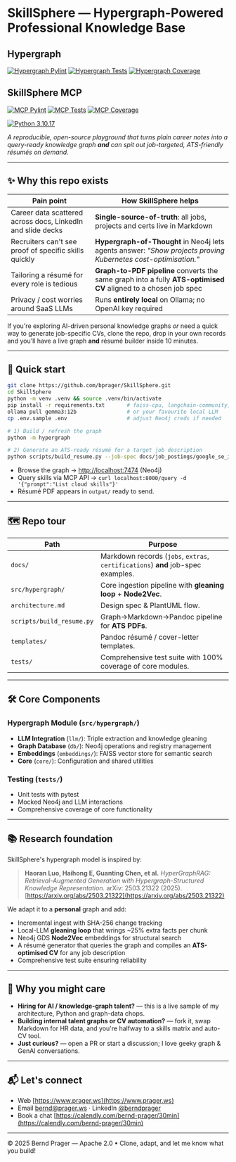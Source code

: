 # SkillSphere — Hypergraph-Powered Professional Knowledge Base

## Hypergraph

[![Hypergraph Pylint](https://github.com/bprager/SkillSphere/actions/workflows/tests.yml/badge.svg?job=test&matrix=project%3Ahypergraph%2Ccheck%3Apylint)](https://github.com/bprager/SkillSphere/actions/workflows/tests.yml?query=branch%3Amain+job%3Atest+matrix%3Aproject%3Ahypergraph%2Ccheck%3Apylint)
[![Hypergraph Tests](https://github.com/bprager/SkillSphere/actions/workflows/tests.yml/badge.svg?job=test&matrix=project%3Ahypergraph%2Ccheck%3Apytest)](https://github.com/bprager/SkillSphere/actions/workflows/tests.yml?query=branch%3Amain+job%3Atest+matrix%3Aproject%3Ahypergraph%2Ccheck%3Apytest)
[![Hypergraph Coverage](https://github.com/bprager/SkillSphere/actions/workflows/tests.yml/badge.svg?job=test&matrix=project%3Ahypergraph%2Ccheck%3Acoverage)](https://github.com/bprager/SkillSphere/actions/workflows/tests.yml?query=branch%3Amain+job%3Atest+matrix%3Aproject%3Ahypergraph%2Ccheck%3Acoverage)

## SkillSphere MCP

[![MCP Pylint](https://github.com/bprager/SkillSphere/actions/workflows/tests.yml/badge.svg?job=test&matrix=project%3Askill_sphere_mcp%2Ccheck%3Apylint)](https://github.com/bprager/SkillSphere/actions/workflows/tests.yml?query=branch%3Amain+job%3Atest+matrix%3Aproject%3Askill_sphere_mcp%2Ccheck%3Apylint)
[![MCP Tests](https://github.com/bprager/SkillSphere/actions/workflows/tests.yml/badge.svg?job=test&matrix=project%3Askill_sphere_mcp%2Ccheck%3Apytest)](https://github.com/bprager/SkillSphere/actions/workflows/tests.yml?query=branch%3Amain+job%3Atest+matrix%3Aproject%3Askill_sphere_mcp%2Ccheck%3Apytest)
[![MCP Coverage](https://github.com/bprager/SkillSphere/actions/workflows/tests.yml/badge.svg?job=test&matrix=project%3Askill_sphere_mcp%2Ccheck%3Acoverage)](https://github.com/bprager/SkillSphere/actions/workflows/tests.yml?query=branch%3Amain+job%3Atest+matrix%3Aproject%3Askill_sphere_mcp%2Ccheck%3Acoverage)

[![Python 3.10.17](https://img.shields.io/badge/python-3.10.17-blue.svg)](https://www.python.org/downloads/)

*A reproducible, open-source playground that turns plain career notes into a query-ready knowledge graph **and** can spit out job-targeted, ATS-friendly résumés on demand.*

---

## ✨ Why this repo exists

| Pain point                                                  | How SkillSphere helps                                                                                            |
| ----------------------------------------------------------- | ---------------------------------------------------------------------------------------------------------------- |
| Career data scattered across docs, LinkedIn and slide decks | **Single-source-of-truth**: all jobs, projects and certs live in Markdown                                        |
| Recruiters can't see proof of specific skills quickly       | **Hypergraph-of-Thought** in Neo4j lets agents answer: *"Show projects proving Kubernetes cost-optimisation."*   |
| Tailoring a résumé for every role is tedious                | **Graph-to-PDF pipeline** converts the same graph into a fully **ATS-optimised CV** aligned to a chosen job spec |
| Privacy / cost worries around SaaS LLMs                     | Runs **entirely local** on Ollama; no OpenAI key required                                                        |

If you're exploring AI-driven personal knowledge graphs *or* need a quick way to generate job-specific CVs, clone the repo, drop in your own records and you'll have a live graph **and** résumé builder inside 10 minutes.

---

## 🚀 Quick start

```bash
git clone https://github.com/bprager/SkillSphere.git
cd SkillSphere
python -m venv .venv && source .venv/bin/activate
pip install -r requirements.txt       # faiss-cpu, langchain-community, neo4j-driver…
ollama pull gemma3:12b                # or your favourite local LLM
cp .env.sample .env                   # adjust Neo4j creds if needed

# 1) Build / refresh the graph
python -m hypergraph

# 2) Generate an ATS-ready résumé for a target job description
python scripts/build_resume.py --job-spec docs/job_postings/google_se_iii.md
```

* Browse the graph → [http://localhost:7474](http://localhost:7474) (Neo4j)
* Query skills via MCP API → `curl localhost:8000/query -d '{"prompt":"List cloud skills"}'`
* Résumé PDF appears in `output/` ready to send.

---

## 🗺️ Repo tour

| Path                             | Purpose                                                                          |
| -------------------------------- | -------------------------------------------------------------------------------- |
| `docs/`                          | Markdown records (`jobs`, `extras`, `certifications`) **and** job-spec examples. |
| `src/hypergraph/`                | Core ingestion pipeline with **gleaning loop** + **Node2Vec**.                   |
| `architecture.md`                | Design spec & PlantUML flow.                                                     |
| `scripts/build_resume.py`        | Graph→Markdown→Pandoc pipeline for **ATS PDFs**.                                 |
| `templates/`                     | Pandoc résumé / cover-letter templates.                                          |
| `tests/`                         | Comprehensive test suite with 100% coverage of core modules.                     |

---

## 🛠️ Core Components

### Hypergraph Module (`src/hypergraph/`)

* **LLM Integration** (`llm/`): Triple extraction and knowledge gleaning
* **Graph Database** (`db/`): Neo4j operations and registry management
* **Embeddings** (`embeddings/`): FAISS vector store for semantic search
* **Core** (`core/`): Configuration and shared utilities

### Testing (`tests/`)

* Unit tests with pytest
* Mocked Neo4j and LLM interactions
* Comprehensive coverage of core functionality

---

## 📚 Research foundation

SkillSphere's hypergraph model is inspired by:

> **Haoran Luo, Haihong E, Guanting Chen, et al.**
> *HyperGraphRAG: Retrieval-Augmented Generation with Hypergraph-Structured Knowledge Representation.*
> arXiv: 2503.21322 (2025). [https://arxiv.org/abs/2503.21322](https://arxiv.org/abs/2503.21322)

We adapt it to a **personal** graph and add:

* Incremental ingest with SHA-256 change tracking
* Local-LLM **gleaning loop** that wrings ~25% extra facts per chunk
* Neo4j GDS **Node2Vec** embeddings for structural search
* A résumé generator that queries the graph and compiles an **ATS-optimised CV** for any job description
* Comprehensive test suite ensuring reliability

---

## 🤝 Why you might care

* **Hiring for AI / knowledge-graph talent?** — this is a live sample of my architecture, Python and graph-data chops.
* **Building internal talent graphs or CV automation?** — fork it, swap Markdown for HR data, and you're halfway to a skills matrix and auto-CV tool.
* **Just curious?** — open a PR or start a discussion; I love geeky graph & GenAI conversations.

---

## 📬 Let's connect

* Web [https://www.prager.ws](https://www.prager.ws)
* Email [bernd@prager.ws](mailto:bernd@prager.ws) · LinkedIn [@berndprager](https://www.linkedin.com/in/berndprager)
* Book a chat [https://calendly.com/bernd-prager/30min](https://calendly.com/bernd-prager/30min)

---

© 2025 Bernd Prager — Apache 2.0 • Clone, adapt, and let me know what you build!
